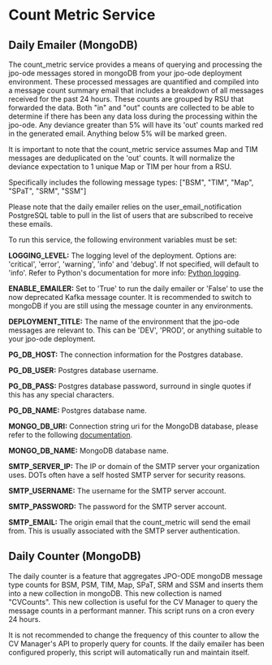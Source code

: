 # Count Metric Service

## Daily Emailer (MongoDB)

The count_metric service provides a means of querying and processing the jpo-ode messages stored in mongoDB from your jpo-ode deployment environment. These processed messages are quantified and compiled into a message count summary email that includes a breakdown of all messages received for the past 24 hours. These counts are grouped by RSU that forwarded the data. Both "in" and "out" counts are collected to be able to determine if there has been any data loss during the processing within the jpo-ode. Any deviance greater than 5% will have its 'out' counts marked red in the generated email. Anything below 5% will be marked green.

It is important to note that the count_metric service assumes Map and TIM messages are deduplicated on the 'out' counts. It will normalize the deviance expectation to 1 unique Map or TIM per hour from a RSU.

Specifically includes the following message types: ["BSM", "TIM", "Map", "SPaT", "SRM", "SSM"]

Please note that the daily emailer relies on the user_email_notification PostgreSQL table to pull in the list of users that are subscribed to receive these emails.

To run this service, the following environment variables must be set:

<b>LOGGING_LEVEL:</b> The logging level of the deployment. Options are: 'critical', 'error', 'warning', 'info' and 'debug'. If not specified, will default to 'info'. Refer to Python's documentation for more info: [Python logging](https://docs.python.org/3/howto/logging.html).

<b>ENABLE_EMAILER:</b> Set to 'True' to run the daily emailer or 'False' to use the now deprecated Kafka message counter. It is recommended to switch to mongoDB if you are still using the message counter in any environments.

<b>DEPLOYMENT_TITLE:</b> The name of the environment that the jpo-ode messages are relevant to. This can be 'DEV', 'PROD', or anything suitable to your jpo-ode deployment.

<b>PG_DB_HOST:</b> The connection information for the Postgres database.

<b>PG_DB_USER:</b> Postgres database username.

<b>PG_DB_PASS:</b> Postgres database password, surround in single quotes if this has any special characters.

<b>PG_DB_NAME:</b> Postgres database name.

<b>MONGO_DB_URI:</b> Connection string uri for the MongoDB database, please refer to the following [documentation](https://www.mongodb.com/docs/manual/reference/connection-string/).

<b>MONGO_DB_NAME:</b> MongoDB database name.

<b>SMTP_SERVER_IP:</b> The IP or domain of the SMTP server your organization uses. DOTs often have a self hosted SMTP server for security reasons.

<b>SMTP_USERNAME:</b> The username for the SMTP server account.

<b>SMTP_PASSWORD:</b> The password for the SMTP server account.

<b>SMTP_EMAIL:</b> The origin email that the count_metric will send the email from. This is usually associated with the SMTP server authentication.

## Daily Counter (MongoDB)

The daily counter is a feature that aggregates JPO-ODE mongoDB message type counts for BSM, PSM, TIM, Map, SPaT, SRM and SSM and inserts them into a new collection in mongoDB. This new collection is named "CVCounts". This new collection is useful for the CV Manager to query the message counts in a performant manner. This script runs on a cron every 24 hours.

It is not recommended to change the frequency of this counter to allow the CV Manager's API to properly query for counts. If the daily emailer has been configured properly, this script will automatically run and maintain itself.
